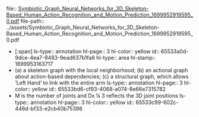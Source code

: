 file:: [Symbiotic_Graph_Neural_Networks_for_3D_Skeleton-Based_Human_Action_Recognition_and_Motion_Prediction_1699952919595_0.pdf](../assets/Symbiotic_Graph_Neural_Networks_for_3D_Skeleton-Based_Human_Action_Recognition_and_Motion_Prediction_1699952919595_0.pdf)
file-path:: ../assets/Symbiotic_Graph_Neural_Networks_for_3D_Skeleton-Based_Human_Action_Recognition_and_Motion_Prediction_1699952919595_0.pdf

- [:span]
  ls-type:: annotation
  hl-page:: 3
  hl-color:: yellow
  id:: 65533a0d-9dce-4ea7-9483-9ead637b1fa8
  hl-type:: area
  hl-stamp:: 1699953163717
- (a) a skeleton graph with the local neighborhood; (b) an actional graph about action-based dependencies; (c) a structural graph, which allows ‘Left Hand’ to link with the entire arm
  ls-type:: annotation
  hl-page:: 3
  hl-color:: yellow
  id:: 65533bd6-cf93-4068-a074-8e66e7315782
- M is the number of joints and Dx ¼ 3 reﬂects the 3D joint positions
  ls-type:: annotation
  hl-page:: 3
  hl-color:: yellow
  id:: 65533c99-602c-446d-bf33-e2cb40b75398